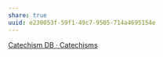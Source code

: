 ```yaml
---
share: true
uuid: e230053f-59f1-49c7-9505-714a4695154e
---
```

[Catechism DB · Catechisms](https://coda.io/d/Catechism-DB_dDI977il1RE/Catechisms_sumC5#Catechisms_tuH9R/r13&view=modal)
